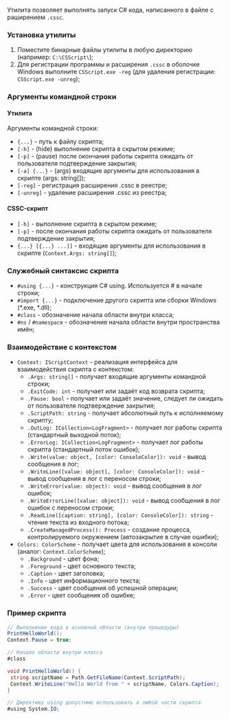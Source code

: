Утилита позволяет выполнять запуск C# кода, написанного в файле с раширением ```.cssc```.

### Установка утилиты

1. Поместите бинарные файлы утилиты в любую директорию (например: ```C:\CSScript\```);
1. Для регистрации программы и расширения ```.cssc``` в оболочке Windows выполните ```CSScript.exe -reg``` (для удаления регистрации: ```CSScript.exe -unreg```);

### Аргументы командной строки

#### Утилита

Аргументы командной строки:
- ```{...}``` - путь к файлу скрипта;
- ```[-h]``` - (hide) выполнение скрипта в скрытом режиме;
- ```[-p]``` - (pause) после окончания работы скрипта ожидать от пользователя подтверждение закрытия;
- ```[-a] {...}``` - (args) входящие аргументы для использования в скрипте (args: string[]);
- ```[-reg]``` - регистрация расширения .cssc в реестре;
- ```[-unreg]``` - удаление расширения .cssc из реестра;

#### CSSC-скрипт

- ```[-h]``` - выполнение скрипта в скрытом режиме;
- ```[-p]``` - после окончания работы скрипта ожидать от пользователя подтверждение закрытия;
- ```{...} [{...} ...]]``` - входящие аргументы для использования в скрипте (```Context.Args: string[]```);

### Служебный синтаксис скрипта

- ```#using {...}``` - конструкция C# using. Используется # в начале строки;
- ```#import {...}``` - подключение другого скрипта или сборки Windows (*.exe, *.dll);
- ```#class``` - обозначение начала области внутри класса;
- ```#ns``` / ```#namespace``` - обозначение начала области внутри пространства имён;

### Взаимодействие с контекстом

- ```Context: IScriptContext``` - реализация интерфейса для взаимодействия скрипта с контекстом:
    - ```.Args: string[]``` - получает входящие аргументы командной строки;
    - ```.ExitCode: int``` - получает или задаёт код возврата скрипта;
    - ```.Pause: bool``` - получает или задаёт значение, следует ли ожидать от пользователя подтверждение закрытия;
    - ```.ScriptPath: string``` - получает абсолютный путь к исполняемому скрипту;
    - ```.OutLog: ICollection<LogFragment>``` - получает лог работы скрипта (стандартный выходной поток);
    - ```.ErrorLog: ICollection<LogFragment>``` - получает лог работы скрипта (стандартный поток ошибок);
    - ```.Write(value: object, [color: ConsoleColor]): void``` - вывод сообщения в лог;
    - ```.WriteLine([value: object], [color: ConsoleColor]): void``` - вывод сообщения в лог с переносом строки;
    - ```.WriteError(value: object): void``` - вывод сообщения в лог ошибок;
    - ```.WriteErrorLine([value: object]): void``` - вывод сообщения в лог ошибок с переносом строки;
    - ```.ReadLine([caption: string], [color: ConsoleColor]): string``` - чтение текста из входного потока;
    - ```.CreateManagedProcess(): Process``` - создание процесса, контролируемого окружением (автозакрытие в случае ошибки);
- ```Colors: ColorScheme``` - получает цвета для использования в консоли (аналог: ```Context.ColorScheme```);
    - ```.Background``` - цвет фона;
    - ```.Foreground``` - цвет основного текста;
    - ```.Caption``` - цвет заголовка;
    - ```.Info``` - цвет информационного текста;
    - ```.Success``` - цвет сообщения об успешной операции;
    - ```.Error``` - цвет сообщения об ошибке;

### Пример скрипта

```C#
// Выполнение кода в основной области (внутри процедуры)
PrintHelloWorld();
Context.Pause = true;

// Начало области внутри класса
#class

void PrintHelloWorld() {
 string scriptName = Path.GetFileName(Context.ScriptPath);
 Context.WriteLine("Hello World from " + scriptName, Colors.Caption);
}

// Директиву using допустимо использовать в любой части скрипта
#using System.IO;
```
